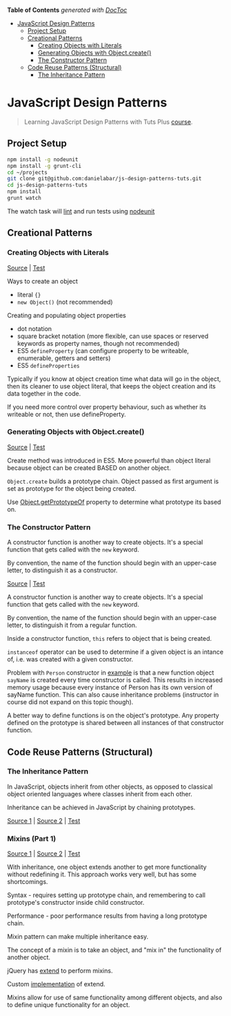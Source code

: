 <!-- START doctoc generated TOC please keep comment here to allow auto update -->
<!-- DON'T EDIT THIS SECTION, INSTEAD RE-RUN doctoc TO UPDATE -->
**Table of Contents**  *generated with [DocToc](http://doctoc.herokuapp.com/)*

- [JavaScript Design Patterns](#javascript-design-patterns)
  - [Project Setup](#project-setup)
  - [Creational Patterns](#creational-patterns)
    - [Creating Objects with Literals](#creating-objects-with-literals)
    - [Generating Objects with Object.create()](#generating-objects-with-objectcreate)
    - [The Constructor Pattern](#the-constructor-pattern)
  - [Code Reuse Patterns (Structural)](#code-reuse-patterns-structural)
    - [The Inheritance Pattern](#the-inheritance-pattern)

<!-- END doctoc generated TOC please keep comment here to allow auto update -->

JavaScript Design Patterns
==========

> Learning JavaScript Design Patterns with Tuts Plus [course](https://code.tutsplus.com/courses/javascript-design-patterns).

## Project Setup

  ```bash
  npm install -g nodeunit
  npm install -g grunt-cli
  cd ~/projects
  git clone git@github.com:danielabar/js-design-patterns-tuts.git
  cd js-design-patterns-tuts
  npm install
  grunt watch
  ```

The watch task will [lint](http://jshint.com/docs/) and run tests using [nodeunit](https://github.com/caolan/nodeunit)

## Creational Patterns

### Creating Objects with Literals

[Source](src/object-literals.js) | [Test](test/object-literals-test.js)

Ways to create an object

* literal `{}`
* `new Object()` (not recommended)

Creating and populating object properties

* dot notation
* square bracket notation (more flexible, can use spaces or reserved keywords as property names, though not recommended)
* ES5 `defineProperty` (can configure property to be writeable, enumerable, getters and setters)
* ES5 `defineProperties`

Typically if you know at object creation time what data will go in the object,
then its cleaner to use object literal, that keeps the object creation and its data together in the code.

If you need more control over property behaviour, such as whether its writeable or not, then use defineProperty.

### Generating Objects with Object.create()

[Source](src/object-create.js) | [Test](test/object-create-test.js)

Create method was introduced in ES5.
More powerful than object literal because object can be created BASED on another object.

`Object.create` builds a prototype chain.
Object passed as first argument is set as prototype for the object being created.

Use [Object.getPrototypeOf](https://developer.mozilla.org/en-US/docs/Web/JavaScript/Reference/Global_Objects/Object/getPrototypeOf) property to determine what prototype its based on.

### The Constructor Pattern

A constructor function is another way to create objects.
It's a special function that gets called with the `new` keyword.

By convention, the name of the function should begin with an upper-case letter,
to distinguish it as a constructor.

[Source](src/constructor-pattern.js) | [Test](test/constructor-pattern-test.js)

A constructor function is another way to create objects.
It's a special function that gets called with the `new` keyword.

By convention, the name of the function should begin with an upper-case letter,
to distinguish it from a regular function.

Inside a constructor function, `this` refers to object that is being created.

`instanceof` operator can be used to determine if a given object is an intance of, i.e. was created with a given constructor.

Problem with `Person` constructor in [example](src/constructor-pattern.js) is that a new function object `sayName` is created every time constructor is called.
This results in increased memory usage because every instance of Person has its own version of sayName function.
This can also cause inheritance problems (instructor in course did not expand on this topic though).

A better way to define functions is on the object's prototype.
Any property defined on the prototype is shared between all instances of that constructor function.

## Code Reuse Patterns (Structural)

### The Inheritance Pattern

In JavaScript, objects inherit from other objects, as opposed to classical object oriented languages where classes inherit from each other.

Inheritance can be achieved in JavaScript by chaining prototypes.

[Source 1](src/inheritance-pattern-beverage.js) | [Source 2](src/inheritance-pattern-coffee.js) | [Test](test/inheritance-pattern-test.js)

### Mixins (Part 1)

[Source 1](src/mixins-part1/Person.js) | [Source 2](src/mixins-part1/Dog.js) | [Test](test/mixins-part1-test.js)

With inheritance, one object extends another to get more functionality without redefining it.
This approach works very well, but has some shortcomings.

Syntax - requires setting up prototype chain, and remembering to call prototype's constructor inside child constructor.

Performance - poor performance results from having a long prototype chain.

Mixin pattern can make multiple inheritance easy.

The concept of a mixin is to take an object, and "mix in" the functionality of another object.

jQuery has [extend](http://api.jquery.com/jquery.extend/) to perform mixins.

Custom [implementation](src/mixins-part1/Mixin.js) of extend.

Mixins allow for use of same functionality among different objects, and also to define unique functionality for an object.
